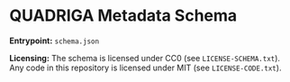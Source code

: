 # QUADRIGA Metadata Schema

**Entrypoint:** `schema.json`

**Licensing:** The schema is licensed under CC0 (see `LICENSE-SCHEMA.txt`). Any code in this repository is licensed under MIT (see `LICENSE-CODE.txt`).
